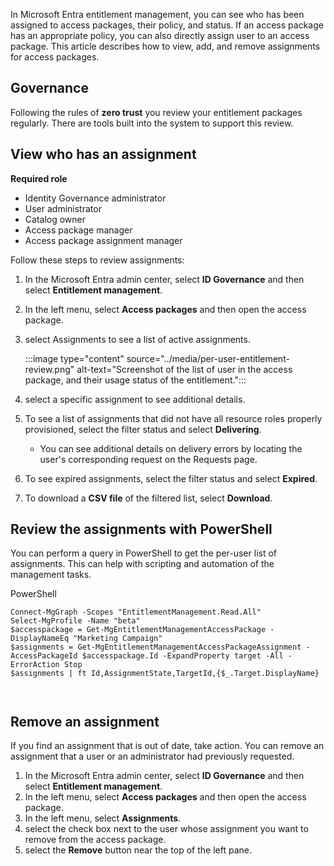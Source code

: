 In Microsoft Entra entitlement management, you can see who has been assigned to access packages, their policy, and status. If an access package has an appropriate policy, you can also directly assign user to an access package. This article describes how to view, add, and remove assignments for access packages.

## Governance

Following the rules of **zero trust** you review your entitlement packages regularly. There are tools built into the system to support this review.

## View who has an assignment

**Required role**

 - Identity Governance administrator
 - User administrator
 - Catalog owner
 - Access package manager
 - Access package assignment manager

Follow these steps to review assignments:

1. In the Microsoft Entra admin center, select **ID Governance** and then select **Entitlement management**.
2. In the left menu, select **Access packages** and then open the access package.
3. select Assignments to see a list of active assignments.
    
   :::image type="content" source="../media/per-user-entitlement-review.png" alt-text="Screenshot of the list of user in the access package, and their usage status of the entitlement.":::
    
4. select a specific assignment to see additional details.
5. To see a list of assignments that did not have all resource roles properly provisioned, select the filter status and select **Delivering**.
    
   - You can see additional details on delivery errors by locating the user's corresponding request on the Requests page.

6. To see expired assignments, select the filter status and select **Expired**.
7. To download a **CSV file** of the filtered list, select **Download**.

## Review the assignments with PowerShell

You can perform a query in PowerShell to get the per-user list of assignments. This can help with scripting and automation of the management tasks.

PowerShell

```
Connect-MgGraph -Scopes "EntitlementManagement.Read.All"
Select-MgProfile -Name "beta"
$accesspackage = Get-MgEntitlementManagementAccessPackage -DisplayNameEq "Marketing Campaign"
$assignments = Get-MgEntitlementManagementAccessPackageAssignment -AccessPackageId $accesspackage.Id -ExpandProperty target -All -ErrorAction Stop
$assignments | ft Id,AssignmentState,TargetId,{$_.Target.DisplayName}



```

## Remove an assignment

If you find an assignment that is out of date, take action. You can remove an assignment that a user or an administrator had previously requested.

1. In the Microsoft Entra admin center, select **ID Governance** and then select **Entitlement management**.
2. In the left menu, select **Access packages** and then open the access package.
3. In the left menu, select **Assignments**.
4. select the check box next to the user whose assignment you want to remove from the access package.
5. select the **Remove** button near the top of the left pane.
